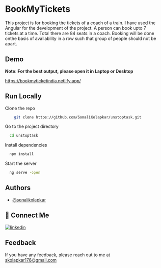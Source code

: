 # BookMyTickets

This project is for booking the tickets of a coach of a train. I have  used the Angular for the development of the project. A person can book upto 7 tickets at a time. Total there are 84 seats in a coach. Booking will be done onthe basis of availability in a row such that group of people should not be apart.

## Demo
**Note: For the best output, please open it in Laptop or Desktop**

https://bookmyticketindia.netlify.app/

## Run Locally

Clone the repo

```bash
    git clone https://github.com/SonaliKolapkar/unstoptask.git
```

Go to the project directory

```bash
  cd unstoptask
```

Install dependencies

```bash
  npm install
```

Start the server

```bash
  ng serve -open
```


## Authors

- [@sonalikolapkar](https://github.com/SonaliKolapkar)


## 🔗 Connect Me

[![linkedin](https://img.shields.io/badge/linkedin-0A66C2?style=for-the-badge&logo=linkedin&logoColor=white)](https://www.linkedin.com/in/sonali-kolapkar/)


## Feedback

If you have any feedback, please reach out to me at skolapkar176@gmail.com